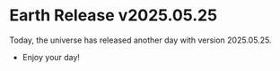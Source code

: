 # Earth Release v2025.05.25
Today, the universe has released another day with version 2025.05.25.
- Enjoy your day!
